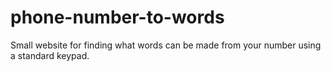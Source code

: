 # phone-number-to-words

Small website for finding what words can be made from your number using a standard keypad.
